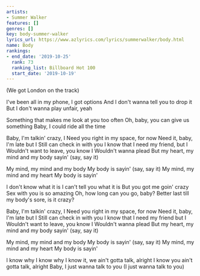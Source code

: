 ```yaml
---
artists:
- Summer Walker
features: []
genres: []
key: body-summer-walker
lyrics_url: https://www.azlyrics.com/lyrics/summerwalker/body.html
name: Body
rankings:
- end_date: '2019-10-25'
  rank: 73
  ranking_list: Billboard Hot 100
  start_date: '2019-10-19'
---
```


(We got London on the track)

I've been all in my phone, I got options
And I don't wanna tell you to drop it
But I don't wanna play unfair, yeah

Something that makes me look at you too often
Oh, baby, you can give us something
Baby, I could ride all the time

Baby, I'm talkin' crazy, I
Need you right in my space, for now
Need it, baby, I'm late but I
Still can check in with you
I know that I need my friend, but I
Wouldn't want to leave, you know I
Wouldn't wanna plead
But my heart, my mind and my body sayin' (say, say it)

My mind, my mind and my body
My body is sayin' (say, say it)
My mind, my mind and my heart
My body is sayin'

I don't know what it is
I can't tell you what it is
But you got me goin' crazy
Sex with you is so amazing
Oh, how long can you go, baby?
Better last till my body's sore, is it crazy?

Baby, I'm talkin' crazy, I
Need you right in my space, for now
Need it, baby, I'm late but I
Still can check in with you
I know that I need my friend but I
Wouldn't want to leave, you know I
Wouldn't wanna plead
But my heart, my mind and my body sayin' (say, say it)

My mind, my mind and my body
My body is sayin' (say, say it)
My mind, my mind and my heart
My body is sayin'

I know why
I know why
I know it, we ain't gotta talk, alright
I know you ain't gotta talk, alright
Baby, I just wanna talk to you
(I just wanna talk to you)



